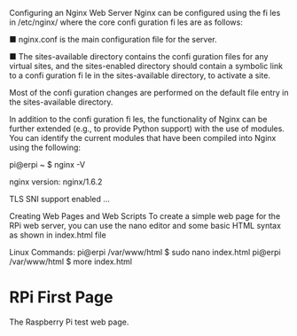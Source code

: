 Configuring an Nginx Web Server
Nginx can be configured using the fi les in /etc/nginx/ where the core confi
guration fi les are as follows:

■ nginx.conf is the main configuration file for the server.

■ The sites-available directory contains the confi guration files for any
virtual sites, and the sites-enabled directory should contain a symbolic
link to a confi guration fi le in the sites-available directory, to activate
a site.

Most of the confi guration changes are performed on the default
file entry in the sites-available directory.

In addition to the confi guration fi les, the functionality of Nginx can be further
extended (e.g., to provide Python support) with the use of modules. You
can identify the current modules that have been compiled into Nginx using
the following:

pi@erpi ~ $ nginx -V

nginx version: nginx/1.6.2

TLS SNI support enabled ...

Creating Web Pages and Web Scripts
To create a simple web page for the RPi web server, you can use the nano editor
and some basic HTML syntax as shown in index.html file

Linux Commands:
pi@erpi /var/www/html $ sudo nano index.html
pi@erpi /var/www/html $ more index.html
<HTML><TITLE>RPi First Web Page</TITLE>
<BODY><H1>RPi First Page</H1>
The Raspberry Pi test web page.
</BODY></HTML>
